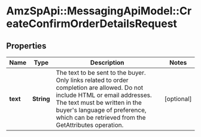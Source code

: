 # AmzSpApi::MessagingApiModel::CreateConfirmOrderDetailsRequest

## Properties
Name | Type | Description | Notes
------------ | ------------- | ------------- | -------------
**text** | **String** | The text to be sent to the buyer. Only links related to order completion are allowed. Do not include HTML or email addresses. The text must be written in the buyer&#39;s language of preference, which can be retrieved from the GetAttributes operation. | [optional] 


